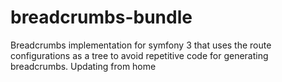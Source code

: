 # breadcrumbs-bundle
Breadcrumbs implementation for symfony 3 that uses the route configurations as a tree to avoid repetitive code for generating breadcrumbs.
Updating from home